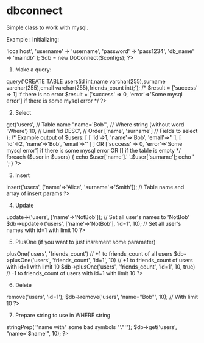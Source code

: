 # dbconnect

Simple class to work with mysql.

Example
:
Initializing:

<?
  $configs = [
        'host' => 'localhost',
        'username' => 'username',
        'password' => 'pass1234',
        'db_name' => 'maindb'
  ];
  $db = new DbConnect($configs);
  
?>

1) Make a query:
<?
  $result = $db->query('CREATE TABLE users(id int,name varchar(255),surname varchar(255),email varchar(255),friends_count int);');
  /*
  $result = ['success' => 1] if there is no error
  $result = ['success' => 0, 'error'=>'Some mysql error'] if there is some mysql error
  */
?>
2) Select 

<?
  $users = $db->get('users',      // Table name
                    "name='Bob'", // Where string (without word 'Where')
                    10,           // Limit
                    'id DESC',    // Order
                    ['name', 'surname'] // Fields to select
  );
                    
  /*
  Example output of $users:
  [
    [
      'id'=>1,
      'name'=>'Bob',
      'email'=>''
    ], 
    [
      'id'=>2,
      'name'=>'Bob',
      'email'=>''
    ]
    
  ] 
  
  OR 
  
  ['success' => 0, 'error'=>'Some mysql error'] 
  if there is some mysql error
  
  OR 
  
  [] 
  if the table is empty
  */
  foreach ($user in $users) {
    echo $user['name'].' '.$user['surname'];
    echo '<br>';
  }
?>
3) Insert
<?
  $db->insert('users', ['name'=>'Alice', 'surname'=>'Smith']);  // Table name and array of insert params
?>
4) Update
<?
  $db->update->('users', ['name'=>'NotBob']); // Set all user's names to 'NotBob'
  $db->update->('users', ['name'=>'NotBob'], 'id=1', 10); // Set all user's names with id=1 with limit 10
?>
5) PlusOne (if you want to just insrement some parameter)
<?
  $db->plusOne('users', 'friends_count') // +1 to friends_count of all users
  $db->plusOne('users', 'friends_count', 'id=1', 10) // +1 to friends_count of users with id=1 with limit 10
  $db->plusOne('users', 'friends_count', 'id=1', 10, true) // -1 to friends_count of users with id=1 with limit 10
  
?>

6) Delete
<?
  $db->remove('users', 'id=1');
  $db->remove('users', 'name="Bob"', 10); // With limit 10
?>

7) Prepare string to use in WHERE string
<?
$name = $db->stringPrep('"name with" some bad symbols "'."'");
$db->get('users', "name='$name'", 10);
?>
